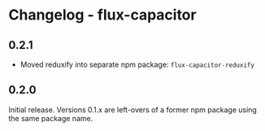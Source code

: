 # Changelog - flux-capacitor

## 0.2.1

- Moved reduxify into separate npm package: `flux-capacitor-reduxify`

## 0.2.0

Initial release. Versions 0.1.x are left-overs of a former npm package using the same package name.
